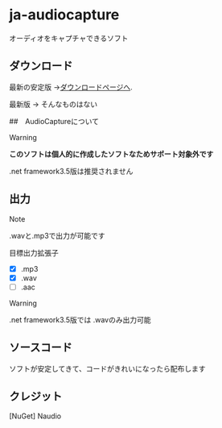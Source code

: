 # ja-audiocapture
オーディオをキャプチャできるソフト


## ダウンロード

最新の安定版 ->[ダウンロードページへ](https://github.com/apps-tools/ja-audiocapture/releases/latest).

最新版 -> そんなものはない

##　AudioCaptureについて
> [!WARNING]
> **このソフトは個人的に作成したソフトなためサポート対象外です**
>
> .net framework3.5版は推奨されません

## 出力
> [!NOTE]
> .wavと.mp3で出力が可能です

目標出力拡張子
- [x] .mp3
- [x] .wav
- [ ] .aac

> [!WARNING]
> .net framework3.5版では .wavのみ出力可能

## ソースコード

ソフトが安定してきて、コードがきれいになったら配布します

## クレジット

[NuGet] Naudio
